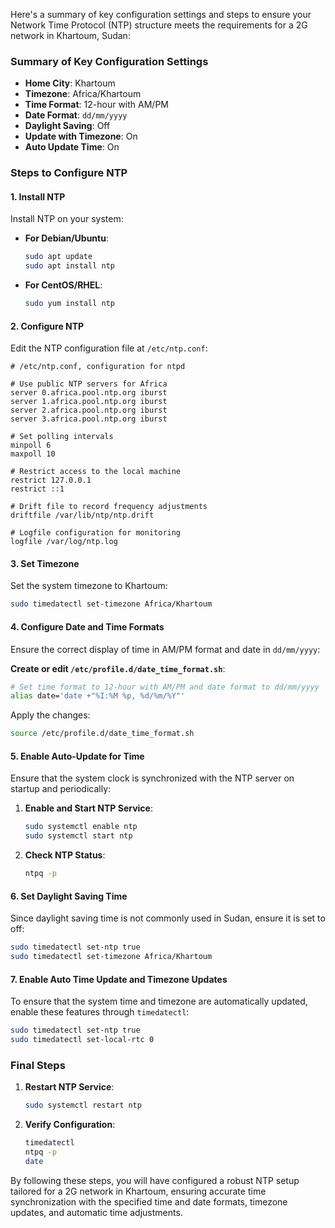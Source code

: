 Here's a summary of key configuration settings and steps to ensure your Network Time Protocol (NTP) structure meets the requirements for a 2G network in Khartoum, Sudan:

### Summary of Key Configuration Settings
- **Home City**: Khartoum
- **Timezone**: Africa/Khartoum
- **Time Format**: 12-hour with AM/PM
- **Date Format**: `dd/mm/yyyy`
- **Daylight Saving**: Off
- **Update with Timezone**: On
- **Auto Update Time**: On

### Steps to Configure NTP

#### 1. Install NTP
Install NTP on your system:

- **For Debian/Ubuntu**:
  ```bash
  sudo apt update
  sudo apt install ntp
  ```

- **For CentOS/RHEL**:
  ```bash
  sudo yum install ntp
  ```

#### 2. Configure NTP

Edit the NTP configuration file at `/etc/ntp.conf`:

```plaintext
# /etc/ntp.conf, configuration for ntpd

# Use public NTP servers for Africa
server 0.africa.pool.ntp.org iburst
server 1.africa.pool.ntp.org iburst
server 2.africa.pool.ntp.org iburst
server 3.africa.pool.ntp.org iburst

# Set polling intervals
minpoll 6
maxpoll 10

# Restrict access to the local machine
restrict 127.0.0.1
restrict ::1

# Drift file to record frequency adjustments
driftfile /var/lib/ntp/ntp.drift

# Logfile configuration for monitoring
logfile /var/log/ntp.log
```

#### 3. Set Timezone
Set the system timezone to Khartoum:

```bash
sudo timedatectl set-timezone Africa/Khartoum
```

#### 4. Configure Date and Time Formats
Ensure the correct display of time in AM/PM format and date in `dd/mm/yyyy`:

**Create or edit `/etc/profile.d/date_time_format.sh`**:

```bash
# Set time format to 12-hour with AM/PM and date format to dd/mm/yyyy
alias date='date +"%I:%M %p, %d/%m/%Y"'
```

Apply the changes:

```bash
source /etc/profile.d/date_time_format.sh
```

#### 5. Enable Auto-Update for Time

Ensure that the system clock is synchronized with the NTP server on startup and periodically:

1. **Enable and Start NTP Service**:

   ```bash
   sudo systemctl enable ntp
   sudo systemctl start ntp
   ```

2. **Check NTP Status**:

   ```bash
   ntpq -p
   ```

#### 6. Set Daylight Saving Time
Since daylight saving time is not commonly used in Sudan, ensure it is set to off:

```bash
sudo timedatectl set-ntp true
sudo timedatectl set-timezone Africa/Khartoum
```

#### 7. Enable Auto Time Update and Timezone Updates

To ensure that the system time and timezone are automatically updated, enable these features through `timedatectl`:

```bash
sudo timedatectl set-ntp true
sudo timedatectl set-local-rtc 0
```

### Final Steps

1. **Restart NTP Service**:
   ```bash
   sudo systemctl restart ntp
   ```

2. **Verify Configuration**:
   ```bash
   timedatectl
   ntpq -p
   date
   ```

By following these steps, you will have configured a robust NTP setup tailored for a 2G network in Khartoum, ensuring accurate time synchronization with the specified time and date formats, timezone updates, and automatic time adjustments.
